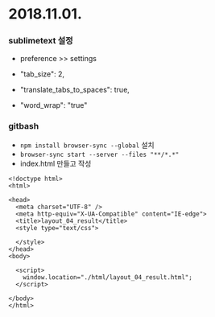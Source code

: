 # 2018.11.01.

### sublimetext 설정

- preference >> settings

- "tab_size": 2,
- "translate_tabs_to_spaces": true,
- "word_wrap": "true"

### gitbash

- `npm install browser-sync --global`  설치
- `browser-sync start --server --files "**/*.*"` 
- index.html 만들고 작성

```
<!doctype html>
<html>

<head>
  <meta charset="UTF-8" />
  <meta http-equiv="X-UA-Compatible" content="IE-edge">
  <title>layout_04_result</title>
  <style type="text/css">

  </style>
</head>
<body>

  <script>
    window.location="./html/layout_04_result.html";    
  </script>

</body>
</html>
```

